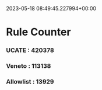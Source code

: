 2023-05-18 08:49:45.227994+00:00
# Rule Counter 
 ### UCATE : 420378

 ### Veneto : 113138

 ### Allowlist : 13929